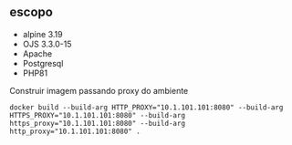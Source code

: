 ## escopo

- alpine 3.19
- OJS 3.3.0-15
- Apache
- Postgresql
- PHP81


Construir imagem passando proxy do ambiente
```shell
docker build --build-arg HTTP_PROXY="10.1.101.101:8080" --build-arg HTTPS_PROXY="10.1.101.101:8080" --build-arg https_proxy="10.1.101.101:8080" --build-arg http_proxy="10.1.101.101:8080" .
```
